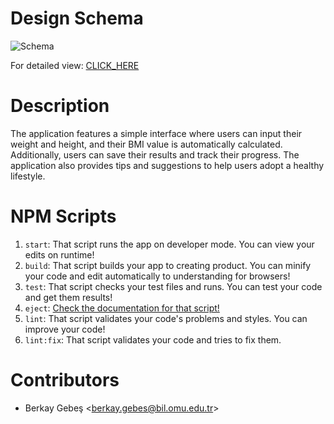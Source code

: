 # Design Schema

![Schema](https://user-images.githubusercontent.com/72809874/224024525-ee225aff-b264-4370-a573-f6256466bceb.png)

For detailed view: [CLICK_HERE](https://www.figma.com/file/1nZa8JtzbFDhQ6GtBjgkPd/BMI?node-id=0%3A1&t=l0YJuNqWohMK6IIY-1)

# Description

The application features a simple interface where users can input their weight and height, and their BMI value is automatically calculated. Additionally, users can save their results and track their progress. The application also provides tips and suggestions to help users adopt a healthy lifestyle.

# NPM Scripts

1. `start`: That script runs the app on developer mode. You can view your edits on runtime!
2. `build`: That script builds your app to creating product. You can minify your code and edit automatically to understanding for browsers!
3. `test`: That script checks your test files and runs. You can test your code and get them results!
4. `eject`: [Check the documentation for that script!](https://github.com/facebook/create-react-app/blob/main/packages/cra-template/template/README.md#npm-run-eject)
5. `lint`: That script validates your code's problems and styles. You can improve your code!
6. `lint:fix`: That script validates your code and tries to fix them.

# Contributors

- Berkay Gebeş <<berkay.gebes@bil.omu.edu.tr>>
